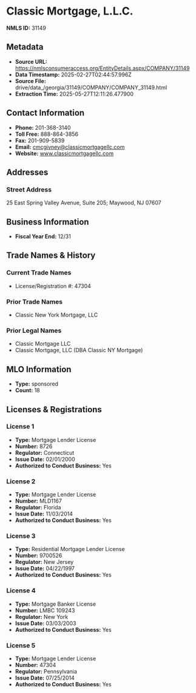 # Classic Mortgage, L.L.C.

**NMLS ID:** 31149

## Metadata
- **Source URL:** https://nmlsconsumeraccess.org/EntityDetails.aspx/COMPANY/31149
- **Data Timestamp:** 2025-02-27T02:44:57.996Z
- **Source File:** drive/data_/georgia/31149/COMPANY/COMPANY_31149.html
- **Extraction Time:** 2025-05-27T12:11:26.477900

## Contact Information
- **Phone:** 201-368-3140
- **Toll Free:** 888-864-3856
- **Fax:** 201-909-5839
- **Email:** cmcgivney@classicmortgagellc.com
- **Website:** www.classicmortgagellc.com

## Addresses
### Street Address
25 East Spring Valley Avenue, Suite 205; Maywood, NJ 07607

## Business Information
- **Fiscal Year End:** 12/31

## Trade Names & History
### Current Trade Names
- License/Registration #: 47304

### Prior Trade Names
- Classic New York Mortgage, LLC

### Prior Legal Names
- Classic Mortgage LLC
- Classic Mortgage, LLC (DBA Classic NY Mortgage)

## MLO Information
- **Type:** sponsored
- **Count:** 18

## Licenses & Registrations

### License 1
- **Type:** Mortgage Lender License
- **Number:** 8726
- **Regulator:** Connecticut
- **Issue Date:** 02/01/2000
- **Authorized to Conduct Business:** Yes

### License 2
- **Type:** Mortgage Lender License
- **Number:** MLD1167
- **Regulator:** Florida
- **Issue Date:** 11/03/2014
- **Authorized to Conduct Business:** Yes

### License 3
- **Type:** Residential Mortgage Lender License
- **Number:** 9700526
- **Regulator:** New Jersey
- **Issue Date:** 04/22/1997
- **Authorized to Conduct Business:** Yes

### License 4
- **Type:** Mortgage Banker License
- **Number:** LMBC 109243
- **Regulator:** New York
- **Issue Date:** 03/03/2003
- **Authorized to Conduct Business:** Yes

### License 5
- **Type:** Mortgage Lender License
- **Number:** 47304
- **Regulator:** Pennsylvania
- **Issue Date:** 07/25/2014
- **Authorized to Conduct Business:** Yes
